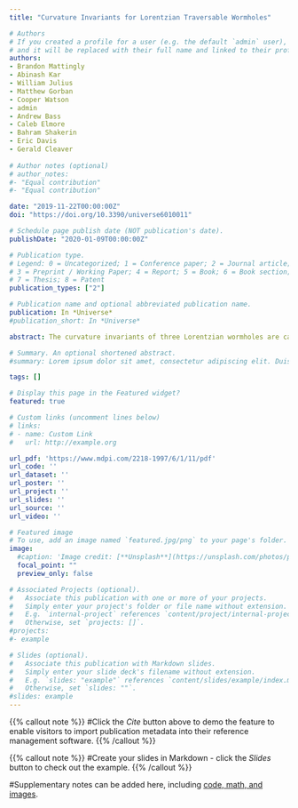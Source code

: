 ```yaml
---
title: "Curvature Invariants for Lorentzian Traversable Wormholes"

# Authors
# If you created a profile for a user (e.g. the default `admin` user), write the username (folder name) here 
# and it will be replaced with their full name and linked to their profile.
authors:
- Brandon Mattingly
- Abinash Kar
- William Julius
- Matthew Gorban 
- Cooper Watson
- admin 
- Andrew Bass
- Caleb Elmore
- Bahram Shakerin
- Eric Davis 
- Gerald Cleaver 
 
# Author notes (optional)
# author_notes:
#- "Equal contribution"
#- "Equal contribution"

date: "2019-11-22T00:00:00Z"
doi: "https://doi.org/10.3390/universe6010011"

# Schedule page publish date (NOT publication's date).
publishDate: "2020-01-09T00:00:00Z"

# Publication type.
# Legend: 0 = Uncategorized; 1 = Conference paper; 2 = Journal article;
# 3 = Preprint / Working Paper; 4 = Report; 5 = Book; 6 = Book section;
# 7 = Thesis; 8 = Patent
publication_types: ["2"]

# Publication name and optional abbreviated publication name.
publication: In *Universe*
#publication_short: In *Universe*

abstract: The curvature invariants of three Lorentzian wormholes are calculated and plotted in this paper. The plots may be inspected for discontinuities to analyze the traversability of a wormhole. This approach was formulated by Henry, Overduin, and Wilcomb for black holes (Henry et al., 2016). Curvature invariants are independent of coordinate basis, so the process is free of coordinate mapping distortions and the same regardless of your chosen coordinates (Christoffel, E.B., 1869; Stephani, et al., 2003). The four independent Carminati and McLenaghan (CM) invariants are calculated and the nonzero curvature invariant functions are plotted (Carminati et al., 1991; Santosuosso et al., 1998). Three traversable wormhole line elements analyzed include the (i) spherically symmetric Morris and Thorne, (ii) thin-shell Schwarzschild wormholes, and (iii) the exponential metric (Visser, M., 1995; Boonserm et al., 2018).

# Summary. An optional shortened abstract.
#summary: Lorem ipsum dolor sit amet, consectetur adipiscing elit. Duis posuere tellus ac convallis placerat. Proin tincidunt magna sed ex sollicitudin condimentum.

tags: []

# Display this page in the Featured widget?
featured: true

# Custom links (uncomment lines below)
# links:
# - name: Custom Link
#   url: http://example.org

url_pdf: 'https://www.mdpi.com/2218-1997/6/1/11/pdf'
url_code: ''
url_dataset: ''
url_poster: ''
url_project: ''
url_slides: ''
url_source: ''
url_video: ''

# Featured image
# To use, add an image named `featured.jpg/png` to your page's folder. 
image:
  #caption: 'Image credit: [**Unsplash**](https://unsplash.com/photos/pLCdAaMFLTE)'
  focal_point: ""
  preview_only: false

# Associated Projects (optional).
#   Associate this publication with one or more of your projects.
#   Simply enter your project's folder or file name without extension.
#   E.g. `internal-project` references `content/project/internal-project/index.md`.
#   Otherwise, set `projects: []`.
#projects:
#- example

# Slides (optional).
#   Associate this publication with Markdown slides.
#   Simply enter your slide deck's filename without extension.
#   E.g. `slides: "example"` references `content/slides/example/index.md`.
#   Otherwise, set `slides: ""`.
#slides: example
---
```


{{% callout note %}}
#Click the *Cite* button above to demo the feature to enable visitors to import publication metadata into their reference management software.
{{% /callout %}}

{{% callout note %}}
#Create your slides in Markdown - click the *Slides* button to check out the example.
{{% /callout %}}

#Supplementary notes can be added here, including [code, math, and images](https://wowchemy.com/docs/writing-markdown-latex/).
